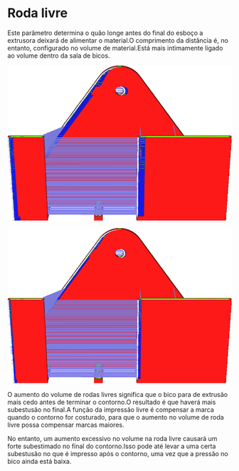 Roda livre
====
Este parâmetro determina o quão longe antes do final do esboço a extrusora deixará de alimentar o material.O comprimento da distância é, no entanto, configurado no volume de material.Está mais intimamente ligado ao volume dentro da sala de bicos.

![0,06 mm³ de encaixe de material](../../../articles/images/coasting_enable.png)

![0,03mm³ de encaixe de material](../../../articles/images/coasting_volume_0_03.png)

O aumento do volume de rodas livres significa que o bico para de extrusão mais cedo antes de terminar o contorno.O resultado é que haverá mais subestusão no final.A função da impressão livre é compensar a marca quando o contorno for costurado, para que o aumento no volume de roda livre possa compensar marcas maiores.

No entanto, um aumento excessivo no volume na roda livre causará um forte subestimado no final do contorno.Isso pode até levar a uma certa subestusão no que é impresso após o contorno, uma vez que a pressão no bico ainda está baixa.